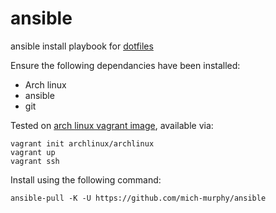 # ansible
ansible install playbook for [dotfiles](https://github.com/mich-murphy/.dotfiles)

Ensure the following dependancies have been installed:
- Arch linux
- ansible
- git

Tested on [arch linux vagrant image](https://archlinux.org/download/), available via:
```
vagrant init archlinux/archlinux
vagrant up
vagrant ssh
```

Install using the following command:
```
ansible-pull -K -U https://github.com/mich-murphy/ansible
```
